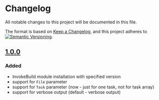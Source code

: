 # Changelog

All notable changes to this project will be documented in this file.

The format is based on [Keep a Changelog](https://keepachangelog.com/en/1.0.0/),
and this project adheres to
[![Semantic Versioning](https://img.shields.io/static/v1?label=Semantic%20Versioning&message=v2.0.0&color=green&logo=semver)](https://semver.org/lang/en/spec/v2.0.0.html).

<!---
## [Unreleased]

### Added

- installation

### Changed

- behavior

### Deprecated

- soon-to-be removed features

### Removed

- now removed features

### Fixed

- bug fixes

### Security

- in case of vulnerabilities
-->

## [1.0.0]

### Added

- InvokeBuild module installation with specified version
- support for `File` parameter
- support for `Task` parameter (now - just for one task, not for task array)
- support for verbose output (default - verbose output)

[Unreleased]: https://github.com/IT-Service/Invoke-Build/compare/v1.0.0...HEAD
[1.0.1]: https://github.com/IT-Service/Invoke-Build/compare/v1.0.0...v1.0.1
[1.0.0]: https://github.com/IT-Service/Invoke-Build/releases/tag/v1.0.0
